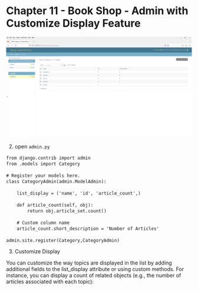 # Chapter 11 - Book Shop - Admin with Customize Display Feature
 
![Image](1.PNG)

2. open `admin.py`

```
from django.contrib import admin
from .models import Category

# Register your models here.
class CategoryAdmin(admin.ModelAdmin):

    list_display = ('name', 'id', 'article_count',)

    def article_count(self, obj):
        return obj.article_set.count()

    # Custom column name
    article_count.short_description = 'Number of Articles'

admin.site.register(Category,CategoryAdmin)
```

3. Customize Display

You can customize the way topics are displayed in the list by adding additional fields to the list_display attribute or using custom methods. For instance, you can display a count of related objects (e.g., the number of articles associated with each topic):